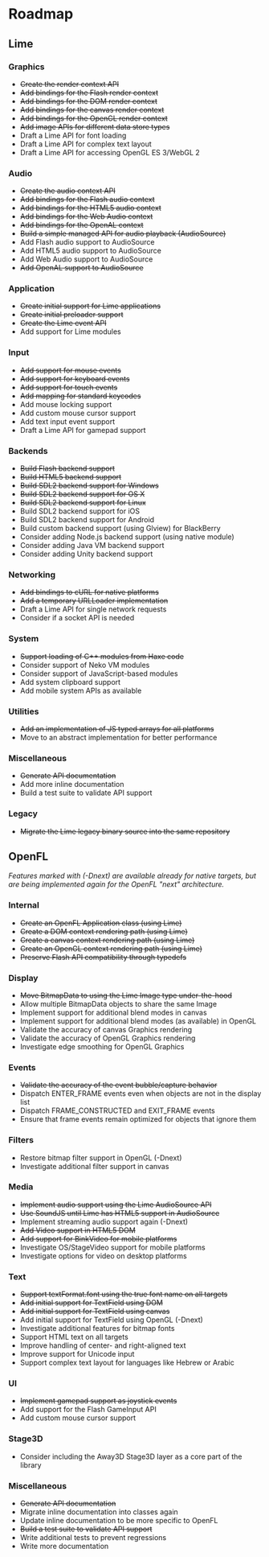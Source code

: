 # Roadmap

## Lime

### Graphics

* ~~Create the render context API~~
* ~~Add bindings for the Flash render context~~
* ~~Add bindings for the DOM render context~~
* ~~Add bindings for the canvas render context~~
* ~~Add bindings for the OpenGL render context~~
* ~~Add image APIs for different data store types~~
* Draft a Lime API for font loading
* Draft a Lime API for complex text layout
* Draft a Lime API for accessing OpenGL ES 3/WebGL 2

### Audio

* ~~Create the audio context API~~
* ~~Add bindings for the Flash audio context~~
* ~~Add bindings for the HTML5 audio context~~
* ~~Add bindings for the Web Audio context~~
* ~~Add bindings for the OpenAL context~~
* ~~Build a simple managed API for audio playback (AudioSource)~~
* Add Flash audio support to AudioSource
* Add HTML5 audio support to AudioSource
* Add Web Audio support to AudioSource
* ~~Add OpenAL support to AudioSource~~

### Application

* ~~Create initial support for Lime applications~~
* ~~Create initial preloader support~~
* ~~Create the Lime event API~~
* Add support for Lime modules

### Input

* ~~Add support for mouse events~~
* ~~Add support for keyboard events~~
* ~~Add support for touch events~~
* ~~Add mapping for standard keycodes~~
* Add mouse locking support
* Add custom mouse cursor support
* Add text input event support
* Draft a Lime API for gamepad support

### Backends

* ~~Build Flash backend support~~
* ~~Build HTML5 backend support~~
* ~~Build SDL2 backend support for Windows~~
* ~~Build SDL2 backend support for OS X~~
* ~~Build SDL2 backend support for Linux~~
* Build SDL2 backend support for iOS
* Build SDL2 backend support for Android
* Build custom backend support (using Glview) for BlackBerry
* Consider adding Node.js backend support (using native module)
* Consider adding Java VM backend support
* Consider adding Unity backend support

### Networking

* ~~Add bindings to cURL for native platforms~~
* ~~Add a temporary URLLoader implementation~~
* Draft a Lime API for single network requests
* Consider if a socket API is needed

### System

* ~~Support loading of C++ modules from Haxe code~~
* Consider support of Neko VM modules
* Consider support of JavaScript-based modules
* Add system clipboard support
* Add mobile system APIs as available

### Utilities

* ~~Add an implementation of JS typed arrays for all platforms~~
* Move to an abstract implementation for better performance

### Miscellaneous

* ~~Generate API documentation~~
* Add more inline documentation
* Build a test suite to validate API support

### Legacy

* ~~Migrate the Lime legacy binary source into the same repository~~

## OpenFL

_Features marked with (-Dnext) are available already for native targets, but are being implemented again for the OpenFL "next" architecture._

### Internal

* ~~Create an OpenFL Application class (using Lime)~~
* ~~Create a DOM context rendering path (using Lime)~~
* ~~Create a canvas context rendering path (using Lime)~~
* ~~Create an OpenGL context rendering path (using Lime)~~
* ~~Preserve Flash API compatibility through typedefs~~

### Display

* ~~Move BitmapData to using the Lime Image type under-the-hood~~
* Allow multiple BitmapData objects to share the same Image
* Implement support for additional blend modes in canvas
* Implement support for additional blend modes (as available) in OpenGL
* Validate the accuracy of canvas Graphics rendering
* Validate the accuracy of OpenGL Graphics rendering
* Investigate edge smoothing for OpenGL Graphics

### Events

* ~~Validate the accuracy of the event bubble/capture behavior~~
* Dispatch ENTER_FRAME events even when objects are not in the display list
* Dispatch FRAME_CONSTRUCTED and EXIT_FRAME events
* Ensure that frame events remain optimized for objects that ignore them

### Filters

* Restore bitmap filter support in OpenGL (-Dnext)
* Investigate additional filter support in canvas

### Media

* ~~Implement audio support using the Lime AudioSource API~~
* ~~Use SoundJS until Lime has HTML5 support in AudioSource~~
* Implement streaming audio support again (-Dnext)
* ~~Add Video support in HTML5 DOM~~
* ~~Add support for BinkVideo for mobile platforms~~
* Investigate OS/StageVideo support for mobile platforms
* Investigate options for video on desktop platforms

### Text

* ~~Support textFormat.font using the true font name on all targets~~
* ~~Add initial support for TextField using DOM~~
* ~~Add initial support for TextField using canvas~~
* Add initial support for TextField using OpenGL (-Dnext)
* Investigate additional features for bitmap fonts
* Support HTML text on all targets
* Improve handling of center- and right-aligned text
* Improve support for Unicode input
* Support complex text layout for languages like Hebrew or Arabic

### UI

* ~~Implement gamepad support as joystick events~~
* Add support for the Flash GameInput API
* Add custom mouse cursor support

### Stage3D

* Consider including the Away3D Stage3D layer as a core part of the library

### Miscellaneous

* ~~Generate API documentation~~
* Migrate inline documentation into classes again
* Update inline documentation to be more specific to OpenFL
* ~~Build a test suite to validate API support~~
* Write additional tests to prevent regressions
* Write more documentation
